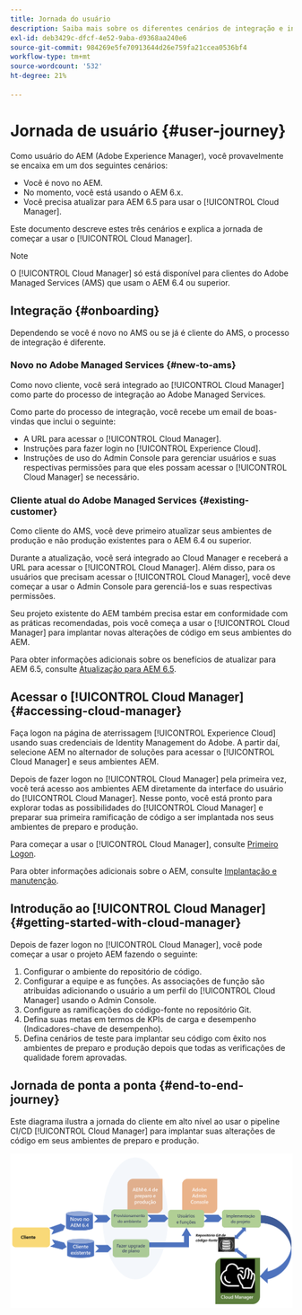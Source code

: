 ```yaml
---
title: Jornada do usuário
description: Saiba mais sobre os diferentes cenários de integração e introdução ao Cloud Manager.
exl-id: deb3429c-dfcf-4e52-9aba-d9368aa240e6
source-git-commit: 984269e5fe70913644d26e759fa21ccea0536bf4
workflow-type: tm+mt
source-wordcount: '532'
ht-degree: 21%

---
```



# Jornada de usuário {#user-journey}

Como usuário do AEM (Adobe Experience Manager), você provavelmente se encaixa em um dos seguintes cenários:

* Você é novo no AEM.
* No momento, você está usando o AEM 6.x.
* Você precisa atualizar para AEM 6.5 para usar o [!UICONTROL Cloud Manager].

Este documento descreve estes três cenários e explica a jornada de começar a usar o [!UICONTROL Cloud Manager].

>[!NOTE]
>
>O [!UICONTROL Cloud Manager] só está disponível para clientes do Adobe Managed Services (AMS) que usam o AEM 6.4 ou superior.

## Integração {#onboarding}

Dependendo se você é novo no AMS ou se já é cliente do AMS, o processo de integração é diferente.

### Novo no Adobe Managed Services {#new-to-ams}

Como novo cliente, você será integrado ao [!UICONTROL Cloud Manager] como parte do processo de integração ao Adobe Managed Services.

Como parte do processo de integração, você recebe um email de boas-vindas que inclui o seguinte:

* A URL para acessar o [!UICONTROL Cloud Manager].
* Instruções para fazer login no [!UICONTROL Experience Cloud].
* Instruções de uso do Admin Console para gerenciar usuários e suas respectivas permissões para que eles possam acessar o [!UICONTROL Cloud Manager] se necessário.

### Cliente atual do Adobe Managed Services {#existing-customer}

Como cliente do AMS, você deve primeiro atualizar seus ambientes de produção e não produção existentes para o AEM 6.4 ou superior.

Durante a atualização, você será integrado ao Cloud Manager e receberá a URL para acessar o [!UICONTROL Cloud Manager]. Além disso, para os usuários que precisam acessar o [!UICONTROL Cloud Manager], você deve começar a usar o Admin Console para gerenciá-los e suas respectivas permissões.

Seu projeto existente do AEM também precisa estar em conformidade com as práticas recomendadas, pois você começa a usar o [!UICONTROL Cloud Manager] para implantar novas alterações de código em seus ambientes do AEM.

Para obter informações adicionais sobre os benefícios de atualizar para AEM 6.5, consulte [Atualização para AEM 6.5](https://experienceleague.adobe.com/en/docs/experience-manager-65/content/implementing/deploying/upgrading/upgrade).

## Acessar o [!UICONTROL Cloud Manager] {#accessing-cloud-manager}

Faça logon na página de aterrissagem [!UICONTROL Experience Cloud] usando suas credenciais de Identity Management do Adobe. A partir daí, selecione AEM no alternador de soluções para acessar o [!UICONTROL Cloud Manager] e seus ambientes AEM.

Depois de fazer logon no [!UICONTROL Cloud Manager] pela primeira vez, você terá acesso aos ambientes AEM diretamente da interface do usuário do [!UICONTROL Cloud Manager]. Nesse ponto, você está pronto para explorar todas as possibilidades do [!UICONTROL Cloud Manager] e preparar sua primeira ramificação de código a ser implantada nos seus ambientes de preparo e produção.

Para começar a usar o [!UICONTROL Cloud Manager], consulte [Primeiro Logon](/help/getting-started/first-time-login.md).

Para obter informações adicionais sobre o AEM, consulte [Implantação e manutenção](https://experienceleague.adobe.com/br/docs/experience-manager-65/content/implementing/deploying/deploying/deploy).

## Introdução ao [!UICONTROL Cloud Manager] {#getting-started-with-cloud-manager}

Depois de fazer logon no [!UICONTROL Cloud Manager], você pode começar a usar o projeto AEM fazendo o seguinte:

1. Configurar o ambiente do repositório de código.
1. Configurar a equipe e as funções. As associações de função são atribuídas adicionando o usuário a um perfil do [!UICONTROL Cloud Manager] usando o Admin Console.
1. Configure as ramificações do código-fonte no repositório Git.
1. Defina suas metas em termos de KPIs de carga e desempenho (Indicadores-chave de desempenho).
1. Defina cenários de teste para implantar seu código com êxito nos ambientes de preparo e produção depois que todas as verificações de qualidade forem aprovadas.

## Jornada de ponta a ponta {#end-to-end-journey}

Este diagrama ilustra a jornada do cliente em alto nível ao usar o pipeline CI/CD [!UICONTROL Cloud Manager] para implantar suas alterações de código em seus ambientes de preparo e produção.

![Jornada de ponta a ponta](/help/assets/screen_shot_2018-05-15at124004pm.png)
